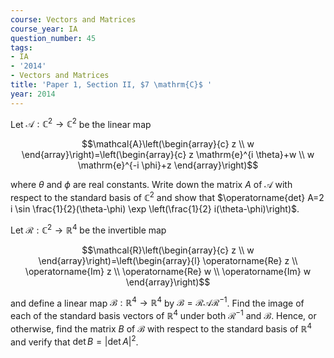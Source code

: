 ```yaml
---
course: Vectors and Matrices
course_year: IA
question_number: 45
tags:
- IA
- '2014'
- Vectors and Matrices
title: 'Paper 1, Section II, $7 \mathrm{C}$ '
year: 2014
---
```




Let $\mathcal{A}: \mathbb{C}^{2} \rightarrow \mathbb{C}^{2}$ be the linear map

$$\mathcal{A}\left(\begin{array}{c}
z \\
w
\end{array}\right)=\left(\begin{array}{c}
z \mathrm{e}^{i \theta}+w \\
w \mathrm{e}^{-i \phi}+z
\end{array}\right)$$

where $\theta$ and $\phi$ are real constants. Write down the matrix $A$ of $\mathcal{A}$ with respect to the standard basis of $\mathbb{C}^{2}$ and show that $\operatorname{det} A=2 i \sin \frac{1}{2}(\theta-\phi) \exp \left(\frac{1}{2} i(\theta-\phi)\right)$.

Let $\mathcal{R}: \mathbb{C}^{2} \rightarrow \mathbb{R}^{4}$ be the invertible map

$$\mathcal{R}\left(\begin{array}{c}
z \\
w
\end{array}\right)=\left(\begin{array}{l}
\operatorname{Re} z \\
\operatorname{Im} z \\
\operatorname{Re} w \\
\operatorname{Im} w
\end{array}\right)$$

and define a linear map $\mathcal{B}: \mathbb{R}^{4} \rightarrow \mathbb{R}^{4}$ by $\mathcal{B}=\mathcal{R} \mathcal{A} \mathcal{R}^{-1}$. Find the image of each of the standard basis vectors of $\mathbb{R}^{4}$ under both $\mathcal{R}^{-1}$ and $\mathcal{B}$. Hence, or otherwise, find the matrix $B$ of $\mathcal{B}$ with respect to the standard basis of $\mathbb{R}^{4}$ and verify that $\operatorname{det} B=|\operatorname{det} A|^{2}$.